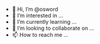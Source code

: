 - 👋 Hi, I’m @osword
- 👀 I’m interested in ...
- 🌱 I’m currently learning ...
- 💞️ I’m looking to collaborate on ...
- 📫 How to reach me ...

<!---
zhzhdoai/zhzhdoai is a ✨ special ✨ repository because its `README.md` (this file) appears on your GitHub profile.
You can click the Preview link to take a look at your changes.
--->
